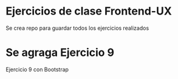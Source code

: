 # Ejercicios de clase Frontend-UX
Se crea repo para guardar todos los ejercicios realizados

# Se agraga Ejercicio 9
Ejercicio 9 con Bootstrap
